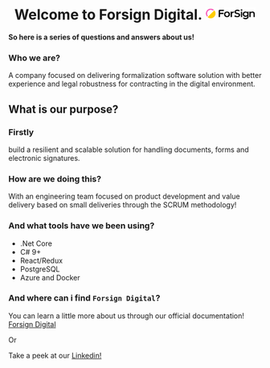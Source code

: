 <h1 align="center"> Welcome to Forsign Digital. <img src="https://github.com/forsign-digital/a-member/blob/main/e4b738b-small-a.png" width="100"></h1>


**So here is a series of questions and answers about us!**

### Who we are?

A company focused on delivering formalization software solution with better experience and legal robustness for contracting in the digital environment.

## What is our purpose?

### Firstly

build a resilient and scalable solution for handling documents, forms and electronic signatures.


### How are we doing this?

With an engineering team focused on product development and value delivery based on small deliveries through the SCRUM methodology!

### And what tools have we been using?

* .Net Core
* C# 9+
* React/Redux
* PostgreSQL
* Azure and Docker


### And where can i find `Forsign Digital`?

You can learn a little more about us through our official documentation! [Forsign Digital](https://doc.forsign.digital/reference/documentation)

Or

Take a peek at our [Linkedin!](https://www.linkedin.com/company/formalizar-e-signature/mycompany/) 

